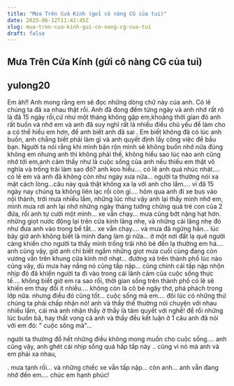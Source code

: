 ```yaml
---
title: "Mưa Trên Cửa Kính (gửi cô nàng CG của tui)"
date: 2025-06-12T11:42:45Z
slug: mua-tren-cua-kinh-gui-co-nang-cg-cua-tui
draft: false
---
```


## Mưa Trên Cửa Kính (gửi cô nàng CG của tui)

## yulong20

Em àh!! Anh mong rằng em sẽ đọc những dòng chữ này của anh. Có lẽ chúng ta đã xa nhau thật rồi. Anh đã đong đếm từng ngày và anh nhớ rất rõ là đã 15 ngày rồi,cứ như một tháng không gặp em,khoảng thời gian đó anh rất buồn và nhớ em  và anh đã suy nghĩ rất là nhiều điều chủ yếu để làm cho a có thể hiểu em hơn, để anh biết anh đã sai . Em biết không đã có lúc anh buồn, anh chẳng biết phải làm gì và anh quyết định lấy công việc để bầu bạn. Người ta nói rằng khi mình bận rộn mình sẽ không buồn nhớ nữa đúng không em nhưng anh thì không phải thế, không hiểu sao lúc nào anh cũng nhớ tới em,anh cảm thấy như là cuộc sống của anh nếu thiếu em thật vô nghĩa và trống trãi làm sao đó? anh koo hiểu....
có lẽ anh quá nhúc nhát.... 
có lẽ em và anh đã không còn như ngày xưa nữa... người ta thường nói xa mặt cách lòng...câu này quả thật không xa lạ với anh cho lắm.... vì đã 15 ngày nay chúng ta không liên lạc rồi còn gì.... hôm qua anh đi xe bus vào nội thành, trời mưa nhiều lắm, những lúc như vậy anh lại thấy mình nhớ em, mình mưa rơi anh lại nhớ những ngày tháng tưởng chừng quá trẻ con của 2 đứa, rồi anh tự cười một mình... xe vẫn chạy... mưa cũng bớt nặng hạt hơn. những giọt nước động lại trên cửa kính lâng nhẹ, và những cái lâng nhẹ đó như đưa anh vào trong bế tắt... xe vẫn chạy.... và mưa đã ngừng hẳn... lúc bây giờ anh không biết là minh đang làm gì nữa... ở một nơi đất lạ quê người càng khiến cho người ta thấy mình trống trãi nhỏ bé đến lạ thường em há.... anh cũng vậy, giờ anh chỉ biết ngắm những giọt mưa cuối cùng đang còn vương vấn trên khung cửa kính mờ nhạt... đường xá trên thành phố lúc nào cũng vậy, dù mưa hay nắng nó cũng tấp nập... cũng chính cái tấp nập nhộn nhịp đó đã khiến người ta đi vào trong cái lãnh cảm của cuộc sống thực tế.... không biết giờ em ra sao rồi, thời gian sống trên thành phố có lẽ sẽ khiến em thay đổi ít nhiều.... không còn là cô bé ngây thơ, phá phách trong lớp nữa. nhưng điều đó cũng tốt... cuộc sống mà em.... đôi lúc có những thứ chúng ta phải chấp nhận nó! anh và thầy thế thường nói chuyện với nhau nhiều lắm, cái mà anh nhận thấy ở thầy là tâm quyết với nghề! để rồi những lúc buồn bã, hay thất vọng cả anh và thầy đều kết luận ở 1 câu anh đã nói với em đó: " cuộc sông mà"... 

người ta thường đổ hết những điều không mong muốn cho cuộc sống.... anh cũng vậy, anh ghét cái nhịp sống quá hấp tấp này .. cũng vì nó mà anh và em phải xa nhau,

. mưa tạnh rồi... và những chiếc xe vẫn tấp nập... còn anh... anh vẫn đang nhớ đến em.... chúc em hạnh phúc!